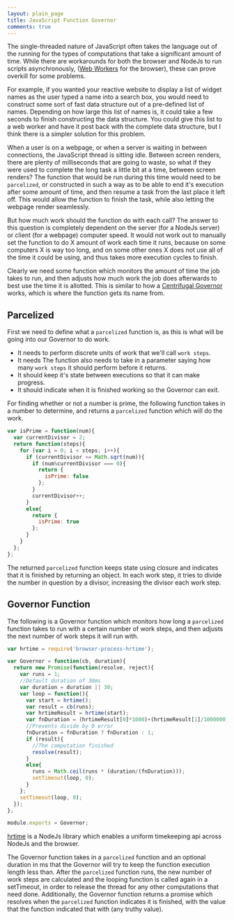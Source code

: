 ```yaml
---
layout: plain_page
title: JavaScript Function Governor
comments: true
---
```

The single-threaded nature of JavaScript often takes the language out of the running for the types of computations that take a significant amount of time. While there are workarounds for both the browser and NodeJs to run scripts asynchronously, ([Web Workers](http://www.w3schools.com/html/html5_webworkers.asp) for the browser), these can prove overkill for some problems.

For example, if you wanted your reactive website to display a list of widget names as the user typed a name into a search box, you would need to construct some sort of fast data structure out of a pre-defined list of names. Depending on how large this list of names is, it could take a few seconds to finish constructing the data structure. You could give this list to a web worker and have it post back with the complete data structure, but I think there is a simpler solution for this problem.

When a user is on a webpage, or when a server is waiting in between connections, the JavaScript thread is sitting idle. Between screen renders, there are plenty of milliseconds that are going to waste, so what if they were used to complete the long task a little bit at a time, between screen renders? The function that would be run during this time would need to be `parcelized`, or constructed in such a way as to be able to end it's execution after some amount of time, and then resume a task from the last place it left off. This would allow the function to finish the task, while also letting the webpage render seamlessly.

But how much work should the function do with each call? The answer to this question is completely dependent on the server (for a NodeJs server) or client (for a webpage) computer speed. It would not work out to manually set the function to do X amount of work each time it runs, because on some computers X is way too long, and on some other ones X does not use all of the time it could be using, and thus takes more execution cycles to finish.

Clearly we need some function which monitors the amount of time the job takes to run, and then adjusts how much work the job does afterwards to best use the time it is allotted. This is similar to how a [Centrifugal Governor](https://en.wikipedia.org/wiki/Centrifugal_governor) works, which is where the function gets its name from.

## Parcelized

First we need to define what a `parcelized` function is, as this is what will be going into our Governor to do work.

* It needs to perform discrete units of work that we'll call `work steps`.
* It needs The function also needs to take in a parameter saying how many `work steps` it should perform before it returns.
* It should keep it's state between executions so that it can make progress.
* It should indicate when it is finished working so the Governor can exit.

For finding whether or not a number is prime, the following function takes in a number to determine, and returns a `parcelized` function which will do the work.

```js
var isPrime = function(num){
  var currentDivisor = 2;
  return function(steps){
    for (var i = 0; i < steps; i++){
      if (currentDivisor <= Math.sqrt(num)){
        if (num%currentDivisor === 0){
          return {
            isPrime: false
          };
        }
        currentDivisor++;
      }
      else{
        return {
          isPrime: true
        };
      }
    }
  };
};
```

The returned `parcelized` function keeps state using closure and indicates that it is finished by returning an object. In each work step, it tries to divide the number in question by a divisor, increasing the divisor each work step.

## Governor Function

The following is a Governor function which monitors how long a `parcelized` function takes to run with a certain number of work steps, and then adjusts the next number of work steps it will run with.

```js
var hrtime = require('browser-process-hrtime');

var Governor = function(cb, duration){
  return new Promise(function(resolve, reject){
    var runs = 1;
    //Default duration of 30ms
    var duration = duration || 30;
    var loop = function(){
      var start = hrtime();
      var result = cb(runs);
      var hrtimeResult = hrtime(start);
      var fnDuration = (hrtimeResult[0]*1000)+(hrtimeResult[1]/1000000);
      //Prevents divide by 0 error
      fnDuration = fnDuration ? fnDuration : 1;
      if (result){
        //The computation finished
        resolve(result);
      }
      else{
        runs = Math.ceil(runs * (duration/(fnDuration)));
        setTimeout(loop, 0);
      }
    };
    setTimeout(loop, 0);
  });
};

module.exports = Governor;
```

[hrtime](https://github.com/kumavis/browser-process-hrtime) is a NodeJs library which enables a uniform timekeeping api across NodeJs and the browser.

The Governor function takes in a `parcelized` function and an optional duration in ms that the Governor will try to keep the function execution length less than. After the `parcelized` function runs, the new number of work steps are calculated and the looping function is called again in a setTimeout, in order to release the thread for any other computations that need done. Additionally, the Governor function returns a promise which resolves when the `parcelized` function indicates it is finished, with the value that the function indicated that with (any truthy value).
